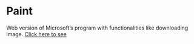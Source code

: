 # Paint
Web version of Microsoft’s program with functionalities like downloading image. 
[Click here to see](https://mateooosh.github.io/Paint/)
